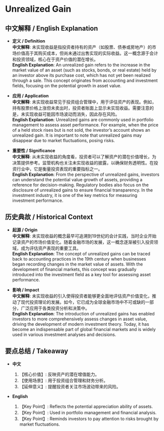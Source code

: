 # Unrealized Gain

## 中文解释 / English Explanation

* **定义 / Definition**  
  **中文解释**: 未实现收益是指投资者持有的资产（如股票、债券或房地产）的市场价值高于其购买成本，但尚未通过出售实现的实际收益。这一概念源于会计和投资领域，核心在于资产价值的潜在增长。  
  **English Explanation**: An unrealized gain refers to the increase in the market value of an asset (such as stocks, bonds, or real estate) held by an investor above its purchase cost, which has not yet been realized through a sale. This concept originates from accounting and investment fields, focusing on the potential growth in asset value.

* **应用 / Application**  
  **中文解释**: 未实现收益常见于投资组合管理中，用于评估资产的表现。例如，持有股票价格上涨但未卖出时，投资者账面上显示未实现收益。需要注意的是，未实现收益可能因市场波动而消失，因此存在风险。  
  **English Explanation**: Unrealized gains are commonly used in portfolio management to assess asset performance. For example, when the price of a held stock rises but is not sold, the investor’s account shows an unrealized gain. It is important to note that unrealized gains may disappear due to market fluctuations, posing risks.

* **重要性 / Significance**  
  **中文解释**: 从未实现收益的角度看，投资者可以了解资产的潜在价值增长，为决策提供参考。监管机构也关注未实现收益的披露，以确保财务透明性。在投资行业中，它是衡量投资表现的重要指标之一。  
  **English Explanation**: From the perspective of unrealized gains, investors can understand the potential value growth of assets, providing a reference for decision-making. Regulatory bodies also focus on the disclosure of unrealized gains to ensure financial transparency. In the investment industry, it is one of the key metrics for measuring investment performance.

## 历史典故 / Historical Context

* **起源 / Origin**  
  **中文解释**: 未实现收益的概念最早可追溯到19世纪的会计实践，当时企业开始记录资产的市场价值变化。随着金融市场的发展，这一概念逐渐被引入投资领域，成为评估资产表现的重要工具。  
  **English Explanation**: The concept of unrealized gains can be traced back to accounting practices in the 19th century when businesses began recording changes in the market value of assets. With the development of financial markets, this concept was gradually introduced into the investment field as a key tool for assessing asset performance.

* **影响 / Impact**  
  **中文解释**: 未实现收益的引入使得投资者能够更全面地评估资产价值变化，推动了现代投资理论的发展。如今，它已成为全球金融市场中不可或缺的一部分，广泛应用于各类投资分析和决策中。  
  **English Explanation**: The introduction of unrealized gains has enabled investors to more comprehensively assess changes in asset value, driving the development of modern investment theory. Today, it has become an indispensable part of global financial markets and is widely used in various investment analyses and decisions.

## 要点总结 / Takeaway

* **中文**  
  1. 【核心价值】:  反映资产的潜在增值能力。
  2. 【使用场景】:  用于投资组合管理和财务分析。
  3. 【延伸意义】:  提醒投资者关注市场波动带来的风险。

* **English**  
  1. 【Key Point】: Reflects the potential appreciation ability of assets.
  2. 【Key Point】: Used in portfolio management and financial analysis.
  3. 【Key Point】: Reminds investors to pay attention to risks brought by market fluctuations.